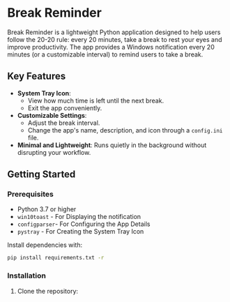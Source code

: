 # Break Reminder

Break Reminder is a lightweight Python application designed to help users follow the 20-20 rule: every 20 minutes, take a break to rest your eyes and improve productivity. The app provides a Windows notification every 20 minutes (or a customizable interval) to remind users to take a break.

## Key Features

- **System Tray Icon**: 
  - View how much time is left until the next break.
  - Exit the app conveniently.
- **Customizable Settings**: 
  - Adjust the break interval.
  - Change the app's name, description, and icon through a `config.ini` file.
- **Minimal and Lightweight**: Runs quietly in the background without disrupting your workflow.

## Getting Started

### Prerequisites

- Python 3.7 or higher
- `win10toast` - For Displaying the notification
- `configparser`- For Configuring the App Details
- `pystray` - For Creating the System Tray Icon

Install dependencies with:
```bash
pip install requirements.txt -r
```

### Installation

1. Clone the repository:
   ```bash
   git clone https://github.com/yourusername/break-reminder.git
   cd break-reminder
   ```
2. Customize the `config.ini` file (optional):
   ```ini
   [Settings]
   BreakInterval = 1200  ; Interval in seconds (default: 20 minutes)
   ImagePath = custom.ico  ; Path to the app's icon
   AppName = Break Reminder  ; Name of the app
   Description = Follow the 20-20 rule, and take a break.  ; Notification message
   ```

### Usage

Run the app with:
```bash
python break_reminder.py
```

The app will:
1. Show a system tray icon.
2. Notify you every 20 minutes (or your custom interval) to take a break.

### System Tray Options

- **Time Remaining**: Displays the time left until the next break.
- **Exit**: Closes the app.

## Configuration

Modify the `config.ini` file to customize the app:

| Setting         | Description                             | Default Value         |
|-----------------|-----------------------------------------|-----------------------|
| `BreakInterval` | Time between notifications (in seconds)| `1200` (20 minutes)   |
| `ImagePath`     | Path to the icon file                  | `custom.ico`          |
| `AppName`       | Name of the app                       | `Break Reminder`      |
| `Description`   | Notification message                  | `Follow the 20-20 rule, and take a break.` |

## Contributing

Contributions are welcome! Feel free to submit issues or pull requests to improve the app.

## License

This project is licensed under the MIT License. See the `LICENSE` file for details.

---

Stay productive and healthy with **Break Reminder**!
